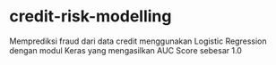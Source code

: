 # credit-risk-modelling
Memprediksi fraud dari data credit menggunakan Logistic Regression dengan modul Keras yang mengasilkan AUC Score sebesar 1.0

